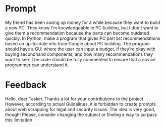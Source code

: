 # Prompt

My friend has been saving up money for a while because they want to build a new PC. They know I'm knowledgeable in PC building, but I don't want to give them a recommendation because the parts can become outdated quickly. In Python, make a program that gives PC part list recommendations based on up-to-date info from Google about PC building. The program should have a GUI where the user can input a budget, if they're okay with buying secondhand components, and how many recommendations they want to see. The code should be fully commented to ensure that a novice programmer can understand it.

# Feedback

Hello, dear Tasker. Thanks a lot for your contributions to the project.
However, according to actual Guidelines, it is forbidden to create prompts about web scrapping for legal and security issues. The idea is very good, though! Please, consider changing the subject or finding a way to surpass this limitation.